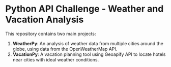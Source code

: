 
# Python API Challenge - Weather and Vacation Analysis

This repository contains two main projects:
1. **WeatherPy**: An analysis of weather data from multiple cities around the globe, using data from the OpenWeatherMap API.
2. **VacationPy**: A vacation planning tool using Geoapify API to locate hotels near cities with ideal weather conditions.



